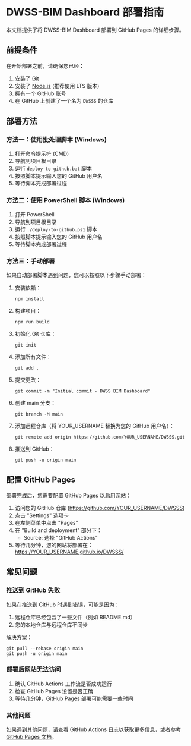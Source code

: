 # DWSS-BIM Dashboard 部署指南

本文档提供了将 DWSS-BIM Dashboard 部署到 GitHub Pages 的详细步骤。

## 前提条件

在开始部署之前，请确保您已经：

1. 安装了 [Git](https://git-scm.com/downloads)
2. 安装了 [Node.js](https://nodejs.org/) (推荐使用 LTS 版本)
3. 拥有一个 GitHub 账号
4. 在 GitHub 上创建了一个名为 `DWSSS` 的仓库

## 部署方法

### 方法一：使用批处理脚本 (Windows)

1. 打开命令提示符 (CMD)
2. 导航到项目根目录
3. 运行 `deploy-to-github.bat` 脚本
4. 按照脚本提示输入您的 GitHub 用户名
5. 等待脚本完成部署过程

### 方法二：使用 PowerShell 脚本 (Windows)

1. 打开 PowerShell
2. 导航到项目根目录
3. 运行 `./deploy-to-github.ps1` 脚本
4. 按照脚本提示输入您的 GitHub 用户名
5. 等待脚本完成部署过程

### 方法三：手动部署

如果自动部署脚本遇到问题，您可以按照以下步骤手动部署：

1. 安装依赖：
   ```
   npm install
   ```

2. 构建项目：
   ```
   npm run build
   ```

3. 初始化 Git 仓库：
   ```
   git init
   ```

4. 添加所有文件：
   ```
   git add .
   ```

5. 提交更改：
   ```
   git commit -m "Initial commit - DWSS BIM Dashboard"
   ```

6. 创建 main 分支：
   ```
   git branch -M main
   ```

7. 添加远程仓库（将 YOUR_USERNAME 替换为您的 GitHub 用户名）：
   ```
   git remote add origin https://github.com/YOUR_USERNAME/DWSSS.git
   ```

8. 推送到 GitHub：
   ```
   git push -u origin main
   ```

## 配置 GitHub Pages

部署完成后，您需要配置 GitHub Pages 以启用网站：

1. 访问您的 GitHub 仓库 (https://github.com/YOUR_USERNAME/DWSSS)
2. 点击 "Settings" 选项卡
3. 在左侧菜单中点击 "Pages"
4. 在 "Build and deployment" 部分下：
   - Source: 选择 "GitHub Actions"
5. 等待几分钟，您的网站将部署在：https://YOUR_USERNAME.github.io/DWSSS/

## 常见问题

### 推送到 GitHub 失败

如果在推送到 GitHub 时遇到错误，可能是因为：

1. 远程仓库已经包含了一些文件（例如 README.md）
2. 您的本地仓库与远程仓库不同步

解决方案：

```
git pull --rebase origin main
git push -u origin main
```

### 部署后网站无法访问

1. 确认 GitHub Actions 工作流是否成功运行
2. 检查 GitHub Pages 设置是否正确
3. 等待几分钟，GitHub Pages 部署可能需要一些时间

### 其他问题

如果遇到其他问题，请查看 GitHub Actions 日志以获取更多信息，或者参考 [GitHub Pages 文档](https://docs.github.com/en/pages)。 